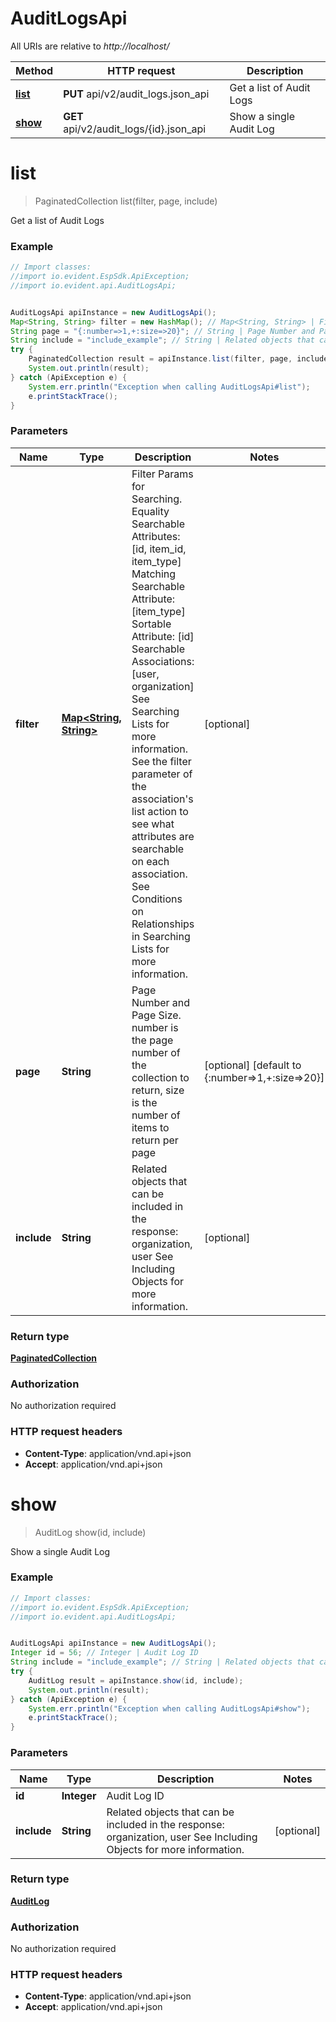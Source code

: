 # AuditLogsApi

All URIs are relative to *http://localhost/*

Method | HTTP request | Description
------------- | ------------- | -------------
[**list**](AuditLogsApi.md#list) | **PUT** api/v2/audit_logs.json_api | Get a list of Audit Logs
[**show**](AuditLogsApi.md#show) | **GET** api/v2/audit_logs/{id}.json_api | Show a single Audit Log


<a name="list"></a>
# **list**
> PaginatedCollection list(filter, page, include)

Get a list of Audit Logs



### Example
```java
// Import classes:
//import io.evident.EspSdk.ApiException;
//import io.evident.api.AuditLogsApi;


AuditLogsApi apiInstance = new AuditLogsApi();
Map<String, String> filter = new HashMap(); // Map<String, String> | Filter Params for Searching.  Equality Searchable Attributes: [id, item_id, item_type] Matching Searchable Attribute: [item_type]  Sortable Attribute: [id] Searchable Associations: [user, organization] See Searching Lists for more information. See the filter parameter of the association's list action to see what attributes are searchable on each association. See Conditions on Relationships in Searching Lists for more information.
String page = "{:number=>1,+:size=>20}"; // String | Page Number and Page Size.  number is the page number of the collection to return, size is the number of items to return per page
String include = "include_example"; // String | Related objects that can be included in the response:  organization, user See Including Objects for more information.
try {
    PaginatedCollection result = apiInstance.list(filter, page, include);
    System.out.println(result);
} catch (ApiException e) {
    System.err.println("Exception when calling AuditLogsApi#list");
    e.printStackTrace();
}
```

### Parameters

Name | Type | Description  | Notes
------------- | ------------- | ------------- | -------------
 **filter** | [**Map&lt;String, String&gt;**](String.md)| Filter Params for Searching.  Equality Searchable Attributes: [id, item_id, item_type] Matching Searchable Attribute: [item_type]  Sortable Attribute: [id] Searchable Associations: [user, organization] See Searching Lists for more information. See the filter parameter of the association&#39;s list action to see what attributes are searchable on each association. See Conditions on Relationships in Searching Lists for more information. | [optional]
 **page** | **String**| Page Number and Page Size.  number is the page number of the collection to return, size is the number of items to return per page | [optional] [default to {:number&#x3D;&gt;1,+:size&#x3D;&gt;20}]
 **include** | **String**| Related objects that can be included in the response:  organization, user See Including Objects for more information. | [optional]

### Return type

[**PaginatedCollection**](PaginatedCollection.md)

### Authorization

No authorization required

### HTTP request headers

 - **Content-Type**: application/vnd.api+json
 - **Accept**: application/vnd.api+json

<a name="show"></a>
# **show**
> AuditLog show(id, include)

Show a single Audit Log



### Example
```java
// Import classes:
//import io.evident.EspSdk.ApiException;
//import io.evident.api.AuditLogsApi;


AuditLogsApi apiInstance = new AuditLogsApi();
Integer id = 56; // Integer | Audit Log ID
String include = "include_example"; // String | Related objects that can be included in the response:  organization, user See Including Objects for more information.
try {
    AuditLog result = apiInstance.show(id, include);
    System.out.println(result);
} catch (ApiException e) {
    System.err.println("Exception when calling AuditLogsApi#show");
    e.printStackTrace();
}
```

### Parameters

Name | Type | Description  | Notes
------------- | ------------- | ------------- | -------------
 **id** | **Integer**| Audit Log ID |
 **include** | **String**| Related objects that can be included in the response:  organization, user See Including Objects for more information. | [optional]

### Return type

[**AuditLog**](AuditLog.md)

### Authorization

No authorization required

### HTTP request headers

 - **Content-Type**: application/vnd.api+json
 - **Accept**: application/vnd.api+json

